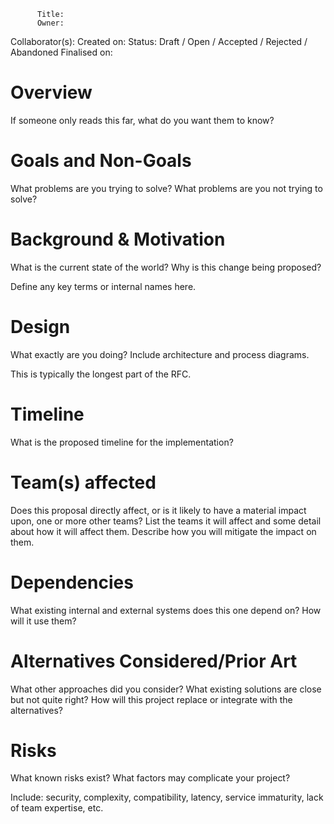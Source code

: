           Title:
          Owner:
Collaborator(s):
     Created on:
         Status: Draft / Open / Accepted / Rejected / Abandoned
   Finalised on:

# Overview

If someone only reads this far, what do you want them to know?

# Goals and Non-Goals

What problems are you trying to solve? What problems are you not trying to solve?

# Background & Motivation

What is the current state of the world? Why is this change being proposed?

Define any key terms or internal names here.

# Design

What exactly are you doing? Include architecture and process diagrams.

This is typically the longest part of the RFC.

# Timeline

What is the proposed timeline for the implementation?

# Team(s) affected

Does this proposal directly affect, or is it likely to have a material impact upon, one or more other teams? List the teams it will affect and some detail about how it will affect them. Describe how you will mitigate the impact on them.

# Dependencies

What existing internal and external systems does this one depend on? How will it use them?

# Alternatives Considered/Prior Art

What other approaches did you consider? What existing solutions are close but not quite right? How will this project replace or integrate with the alternatives?

# Risks

What known risks exist? What factors may complicate your project?

Include: security, complexity, compatibility, latency, service immaturity, lack of team expertise, etc.
